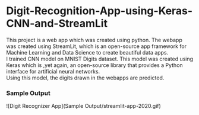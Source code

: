 # Digit-Recognition-App-using-Keras-CNN-and-StreamLit
This project is a web app which was created using python. The webapp was created using StreamLit, which is an open-source app framework for Machine Learning and Data Science to create beautiful data apps.<br/>
I trained CNN model on MNIST Digits dataset. This model was created using Keras which is ,yet again, an open-source library that provides a Python interface for artificial neural networks.<br/>
Using this model, the digits drawn in the webapps are predicted.<br/>
### Sample Output
![Digit Recognizer App](Sample Output/streamlit-app-2020.gif)
